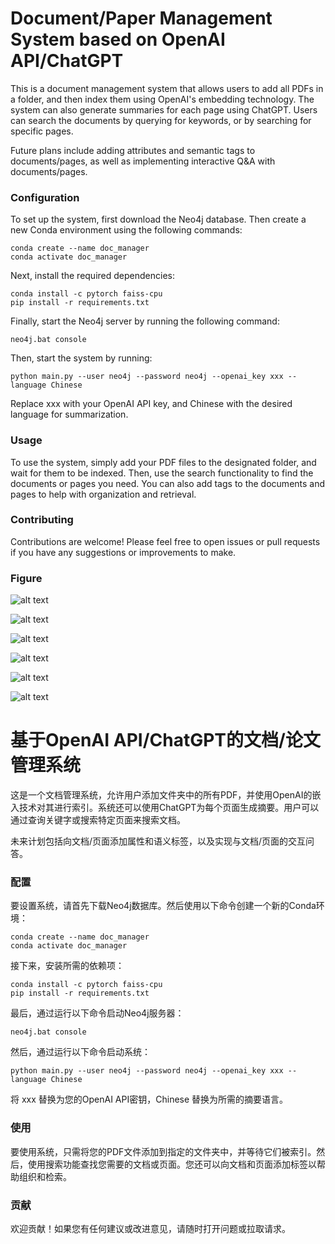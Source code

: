 # Document/Paper Management System based on OpenAI API/ChatGPT

This is a document management system that allows users to add all PDFs in a folder, and then index them using OpenAI's embedding technology. The system can also generate summaries for each page using ChatGPT. Users can search the documents by querying for keywords, or by searching for specific pages.

Future plans include adding attributes and semantic tags to documents/pages, as well as implementing interactive Q&A with documents/pages.

### Configuration

To set up the system, first download the Neo4j database. Then create a new Conda environment using the following commands:

```
conda create --name doc_manager
conda activate doc_manager
```

Next, install the required dependencies:

```
conda install -c pytorch faiss-cpu
pip install -r requirements.txt
```

Finally, start the Neo4j server by running the following command:

```neo4j.bat console```

Then, start the system by running:

```python main.py --user neo4j --password neo4j --openai_key xxx --language Chinese```

Replace xxx with your OpenAI API key, and Chinese with the desired language for summarization.

### Usage

To use the system, simply add your PDF files to the designated folder, and wait for them to be indexed. Then, use the search functionality to find the documents or pages you need. You can also add tags to the documents and pages to help with organization and retrieval.

### Contributing

Contributions are welcome! Please feel free to open issues or pull requests if you have any suggestions or improvements to make.

### Figure

![alt text](fig/fig1.png)

![alt text](fig/fig2.png)

![alt text](fig/fig3.png)

![alt text](fig/fig4.png)

![alt text](fig/fig5.png)

![alt text](fig/fig6.png)

# 基于OpenAI API/ChatGPT的文档/论文管理系统

这是一个文档管理系统，允许用户添加文件夹中的所有PDF，并使用OpenAI的嵌入技术对其进行索引。系统还可以使用ChatGPT为每个页面生成摘要。用户可以通过查询关键字或搜索特定页面来搜索文档。

未来计划包括向文档/页面添加属性和语义标签，以及实现与文档/页面的交互问答。

### 配置

要设置系统，请首先下载Neo4j数据库。然后使用以下命令创建一个新的Conda环境：

```
conda create --name doc_manager
conda activate doc_manager
```

接下来，安装所需的依赖项：

```
conda install -c pytorch faiss-cpu
pip install -r requirements.txt
```

最后，通过运行以下命令启动Neo4j服务器：

```neo4j.bat console```

然后，通过运行以下命令启动系统：

```python main.py --user neo4j --password neo4j --openai_key xxx --language Chinese```

将 xxx 替换为您的OpenAI API密钥，Chinese 替换为所需的摘要语言。

### 使用

要使用系统，只需将您的PDF文件添加到指定的文件夹中，并等待它们被索引。然后，使用搜索功能查找您需要的文档或页面。您还可以向文档和页面添加标签以帮助组织和检索。

### 贡献

欢迎贡献！如果您有任何建议或改进意见，请随时打开问题或拉取请求。
